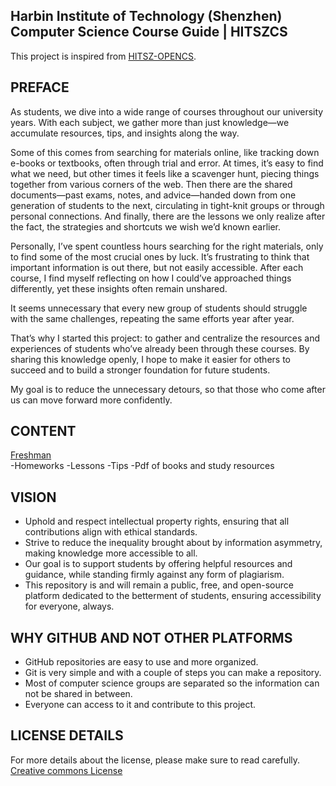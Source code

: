 ## Harbin Institute of Technology (Shenzhen) Computer Science Course Guide | HITSZCS
This project is inspired from [HITSZ-OPENCS](https://github.com/HITSZ-OpenCS).

## PREFACE
As students, we dive into a wide range of courses throughout our university years. With each subject, we gather more than just knowledge—we accumulate resources, tips, and insights along the way.

Some of this comes from searching for materials online, like tracking down e-books or textbooks, often through trial and error. At times, it’s easy to find what we need, but other times it feels like a scavenger hunt, piecing things together from various corners of the web. Then there are the shared documents—past exams, notes, and advice—handed down from one generation of students to the next, circulating in tight-knit groups or through personal connections. And finally, there are the lessons we only realize after the fact, the strategies and shortcuts we wish we’d known earlier.

Personally, I’ve spent countless hours searching for the right materials, only to find some of the most crucial ones by luck. It’s frustrating to think that important information is out there, but not easily accessible. After each course, I find myself reflecting on how I could’ve approached things differently, yet these insights often remain unshared.

It seems unnecessary that every new group of students should struggle with the same challenges, repeating the same efforts year after year.

That’s why I started this project: to gather and centralize the resources and experiences of students who’ve already been through these courses. By sharing this knowledge openly, I hope to make it easier for others to succeed and to build a stronger foundation for future students.

My goal is to reduce the unnecessary detours, so that those who come after us can move forward more confidently.

## CONTENT  
[Freshman](https://github.com/elalamiimed/HITSZCS/tree/main/Freshman)  
  -Homeworks 
  -Lessons 
  -Tips 
  -Pdf of books and study resources

## VISION
- Uphold and respect intellectual property rights, ensuring that all contributions align with ethical standards.
- Strive to reduce the inequality brought about by information asymmetry, making knowledge more accessible to all.
- Our goal is to support students by offering helpful resources and guidance, while standing firmly against any form of plagiarism.
- This repository is and will remain a public, free, and open-source platform dedicated to the betterment of students, ensuring accessibility for everyone, always.

## WHY GITHUB AND NOT OTHER PLATFORMS
- GitHub repositories are easy to use and more organized.
- Git is very simple and with a couple of steps you can make a repository.
- Most of computer science groups are separated so the information can not be shared in between.
- Everyone can access to it and contribute to this project.

## LICENSE DETAILS
For more details about the license, please make sure to read carefully.
[Creative commons License](LICENSE)
